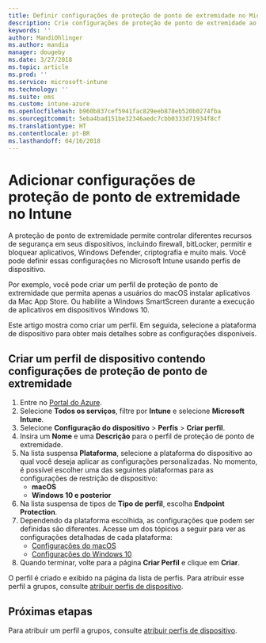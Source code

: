 ```yaml
---
title: Definir configurações de proteção de ponto de extremidade no Microsoft Intune – Azure | Microsoft Docs
description: Crie configurações de proteção de ponto de extremidade ao criar um perfil do dispositivo Windows 10 ou macOS no Microsoft Intune.
keywords: ''
author: MandiOhlinger
ms.author: mandia
manager: dougeby
ms.date: 3/27/2018
ms.topic: article
ms.prod: ''
ms.service: microsoft-intune
ms.technology: ''
ms.suite: ems
ms.custom: intune-azure
ms.openlocfilehash: b960b837cef5941fac829eeb878eb520b0274fba
ms.sourcegitcommit: 5eba4bad151be32346aedc7cbb0333d71934f8cf
ms.translationtype: HT
ms.contentlocale: pt-BR
ms.lasthandoff: 04/16/2018
---
```

# <a name="add-endpoint-protection-settings-in-intune"></a>Adicionar configurações de proteção de ponto de extremidade no Intune

A proteção de ponto de extremidade permite controlar diferentes recursos de segurança em seus dispositivos, incluindo firewall, bitLocker, permitir e bloquear aplicativos, Windows Defender, criptografia e muito mais. Você pode definir essas configurações no Microsoft Intune usando perfis de dispositivo.

Por exemplo, você pode criar um perfil de proteção de ponto de extremidade que permita apenas a usuários do macOS instalar aplicativos da Mac App Store. Ou habilite a Windows SmartScreen durante a execução de aplicativos em dispositivos Windows 10.

Este artigo mostra como criar um perfil. Em seguida, selecione a plataforma de dispositivo para obter mais detalhes sobre as configurações disponíveis.

## <a name="create-a-device-profile-containing-endpoint-protection-settings"></a>Criar um perfil de dispositivo contendo configurações de proteção de ponto de extremidade

1. Entre no [Portal do Azure](https://portal.azure.com).
2. Selecione **Todos os serviços**, filtre por **Intune** e selecione **Microsoft Intune**.
3. Selecione **Configuração do dispositivo** > **Perfis** > **Criar perfil**.
4. Insira um **Nome** e uma **Descrição** para o perfil de proteção de ponto de extremidade.
5. Na lista suspensa **Plataforma**, selecione a plataforma do dispositivo ao qual você deseja aplicar as configurações personalizadas. No momento, é possível escolher uma das seguintes plataformas para as configurações de restrição de dispositivo:
   - **macOS**
   - **Windows 10 e posterior**
6. Na lista suspensa de tipos de **Tipo de perfil**, escolha **Endpoint Protection**. 
7. Dependendo da plataforma escolhida, as configurações que podem ser definidas são diferentes. Acesse um dos tópicos a seguir para ver as configurações detalhadas de cada plataforma:
   - [Configurações do macOS](endpoint-protection-macos.md)
   - [Configurações do Windows 10](endpoint-protection-windows-10.md)
8. Quando terminar, volte para a página **Criar Perfil** e clique em **Criar**.

O perfil é criado e exibido na página da lista de perfis. Para atribuir esse perfil a grupos, consulte [atribuir perfis de dispositivo](device-profile-assign.md).

## <a name="next-steps"></a>Próximas etapas
Para atribuir um perfil a grupos, consulte [atribuir perfis de dispositivo](device-profile-assign.md).
